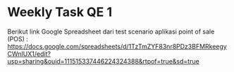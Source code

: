 # Weekly Task QE 1


Berikut link Google Spreadsheet dari test scenario aplikasi point of sale (POS) : https://docs.google.com/spreadsheets/d/1TzTmZYF83nr8PDz3BFMRkeegyCWnIUX1/edit?usp=sharing&ouid=111515337446224324388&rtpof=true&sd=true 